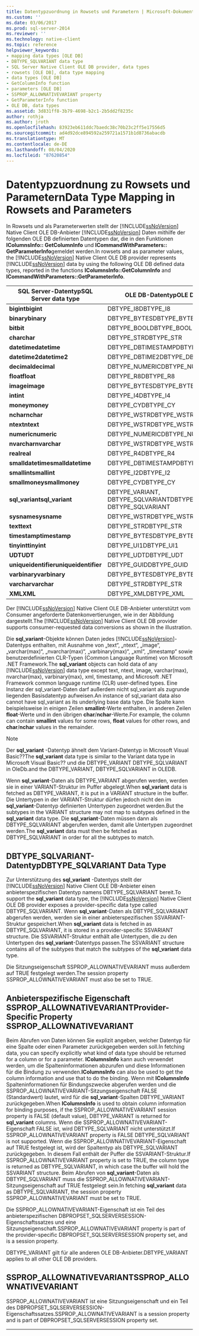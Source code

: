 ```yaml
---
title: Datentypzuordnung in Rowsets und Parametern | Microsoft-Dokumentation
ms.custom: ''
ms.date: 03/06/2017
ms.prod: sql-server-2014
ms.reviewer: ''
ms.technology: native-client
ms.topic: reference
helpviewer_keywords:
- mapping data types [OLE DB]
- DBTYPE_SQLVARIANT data type
- SQL Server Native Client OLE DB provider, data types
- rowsets [OLE DB], data type mapping
- data types [OLE DB]
- GetColumnInfo function
- parameters [OLE DB]
- SSPROP_ALLOWNATIVEVARIANT property
- GetParameterInfo function
- OLE DB, data types
ms.assetid: 3d831ff8-3b79-4698-b2c1-2b5dd2f8235c
author: rothja
ms.author: jroth
ms.openlocfilehash: 83923eb611ddc7baedc38c70b23c2ff5e17556d5
ms.sourcegitcommit: ad4d92dce894592a259721a1571b1d8736abacdb
ms.translationtype: MT
ms.contentlocale: de-DE
ms.lasthandoff: 08/04/2020
ms.locfileid: "87620854"
---
```

# <a name="data-type-mapping-in-rowsets-and-parameters"></a><span data-ttu-id="dcb4d-102">Datentypzuordnung zu Rowsets und Parametern</span><span class="sxs-lookup"><span data-stu-id="dcb4d-102">Data Type Mapping in Rowsets and Parameters</span></span>
  <span data-ttu-id="dcb4d-103">In Rowsets und als Parameterwerten stellt der [!INCLUDE[ssNoVersion](../../includes/ssnoversion-md.md)] Native Client OLE DB-Anbieter [!INCLUDE[ssNoVersion](../../includes/ssnoversion-md.md)] Daten mithilfe der folgenden OLE DB definierten Datentypen dar, die in den Funktionen **IColumnsInfo:: GetColumnInfo** und **ICommandWithParameters:: GetParameterInfo**gemeldet werden.</span><span class="sxs-lookup"><span data-stu-id="dcb4d-103">In rowsets and as parameter values, the [!INCLUDE[ssNoVersion](../../includes/ssnoversion-md.md)] Native Client OLE DB provider represents [!INCLUDE[ssNoVersion](../../includes/ssnoversion-md.md)] data by using the following OLE DB defined data types, reported in the functions **IColumnsInfo::GetColumnInfo** and **ICommandWithParameters::GetParameterInfo**.</span></span>  
  
|<span data-ttu-id="dcb4d-104">SQL Server-Datentyp</span><span class="sxs-lookup"><span data-stu-id="dcb4d-104">SQL Server data type</span></span>|<span data-ttu-id="dcb4d-105">OLE DB-Datentyp</span><span class="sxs-lookup"><span data-stu-id="dcb4d-105">OLE DB data type</span></span>|  
|--------------------------|----------------------|  
|<span data-ttu-id="dcb4d-106">**bigint**</span><span class="sxs-lookup"><span data-stu-id="dcb4d-106">**bigint**</span></span>|<span data-ttu-id="dcb4d-107">DBTYPE_I8</span><span class="sxs-lookup"><span data-stu-id="dcb4d-107">DBTYPE_I8</span></span>|  
|<span data-ttu-id="dcb4d-108">**binary**</span><span class="sxs-lookup"><span data-stu-id="dcb4d-108">**binary**</span></span>|<span data-ttu-id="dcb4d-109">DBTYPE_BYTES</span><span class="sxs-lookup"><span data-stu-id="dcb4d-109">DBTYPE_BYTES</span></span>|  
|<span data-ttu-id="dcb4d-110">**bit**</span><span class="sxs-lookup"><span data-stu-id="dcb4d-110">**bit**</span></span>|<span data-ttu-id="dcb4d-111">DBTYPE_BOOL</span><span class="sxs-lookup"><span data-stu-id="dcb4d-111">DBTYPE_BOOL</span></span>|  
|<span data-ttu-id="dcb4d-112">**char**</span><span class="sxs-lookup"><span data-stu-id="dcb4d-112">**char**</span></span>|<span data-ttu-id="dcb4d-113">DBTYPE_STR</span><span class="sxs-lookup"><span data-stu-id="dcb4d-113">DBTYPE_STR</span></span>|  
|<span data-ttu-id="dcb4d-114">**datetime**</span><span class="sxs-lookup"><span data-stu-id="dcb4d-114">**datetime**</span></span>|<span data-ttu-id="dcb4d-115">DBTYPE_DBTIMESTAMP</span><span class="sxs-lookup"><span data-stu-id="dcb4d-115">DBTYPE_DBTIMESTAMP</span></span>|  
|<span data-ttu-id="dcb4d-116">**datetime2**</span><span class="sxs-lookup"><span data-stu-id="dcb4d-116">**datetime2**</span></span>|<span data-ttu-id="dcb4d-117">DBTYPE_DBTIME2</span><span class="sxs-lookup"><span data-stu-id="dcb4d-117">DBTYPE_DBTIME2</span></span>|  
|<span data-ttu-id="dcb4d-118">**decimal**</span><span class="sxs-lookup"><span data-stu-id="dcb4d-118">**decimal**</span></span>|<span data-ttu-id="dcb4d-119">DBTYPE_NUMERIC</span><span class="sxs-lookup"><span data-stu-id="dcb4d-119">DBTYPE_NUMERIC</span></span>|  
|<span data-ttu-id="dcb4d-120">**float**</span><span class="sxs-lookup"><span data-stu-id="dcb4d-120">**float**</span></span>|<span data-ttu-id="dcb4d-121">DBTYPE_R8</span><span class="sxs-lookup"><span data-stu-id="dcb4d-121">DBTYPE_R8</span></span>|  
|<span data-ttu-id="dcb4d-122">**image**</span><span class="sxs-lookup"><span data-stu-id="dcb4d-122">**image**</span></span>|<span data-ttu-id="dcb4d-123">DBTYPE_BYTES</span><span class="sxs-lookup"><span data-stu-id="dcb4d-123">DBTYPE_BYTES</span></span>|  
|<span data-ttu-id="dcb4d-124">**int**</span><span class="sxs-lookup"><span data-stu-id="dcb4d-124">**int**</span></span>|<span data-ttu-id="dcb4d-125">DBTYPE_I4</span><span class="sxs-lookup"><span data-stu-id="dcb4d-125">DBTYPE_I4</span></span>|  
|<span data-ttu-id="dcb4d-126">**money**</span><span class="sxs-lookup"><span data-stu-id="dcb4d-126">**money**</span></span>|<span data-ttu-id="dcb4d-127">DBTYPE_CY</span><span class="sxs-lookup"><span data-stu-id="dcb4d-127">DBTYPE_CY</span></span>|  
|<span data-ttu-id="dcb4d-128">**nchar**</span><span class="sxs-lookup"><span data-stu-id="dcb4d-128">**nchar**</span></span>|<span data-ttu-id="dcb4d-129">DBTYPE_WSTR</span><span class="sxs-lookup"><span data-stu-id="dcb4d-129">DBTYPE_WSTR</span></span>|  
|<span data-ttu-id="dcb4d-130">**ntext**</span><span class="sxs-lookup"><span data-stu-id="dcb4d-130">**ntext**</span></span>|<span data-ttu-id="dcb4d-131">DBTYPE_WSTR</span><span class="sxs-lookup"><span data-stu-id="dcb4d-131">DBTYPE_WSTR</span></span>|  
|<span data-ttu-id="dcb4d-132">**numeric**</span><span class="sxs-lookup"><span data-stu-id="dcb4d-132">**numeric**</span></span>|<span data-ttu-id="dcb4d-133">DBTYPE_NUMERIC</span><span class="sxs-lookup"><span data-stu-id="dcb4d-133">DBTYPE_NUMERIC</span></span>|  
|<span data-ttu-id="dcb4d-134">**nvarchar**</span><span class="sxs-lookup"><span data-stu-id="dcb4d-134">**nvarchar**</span></span>|<span data-ttu-id="dcb4d-135">DBTYPE_WSTR</span><span class="sxs-lookup"><span data-stu-id="dcb4d-135">DBTYPE_WSTR</span></span>|  
|<span data-ttu-id="dcb4d-136">**real**</span><span class="sxs-lookup"><span data-stu-id="dcb4d-136">**real**</span></span>|<span data-ttu-id="dcb4d-137">DBTYPE_R4</span><span class="sxs-lookup"><span data-stu-id="dcb4d-137">DBTYPE_R4</span></span>|  
|<span data-ttu-id="dcb4d-138">**smalldatetime**</span><span class="sxs-lookup"><span data-stu-id="dcb4d-138">**smalldatetime**</span></span>|<span data-ttu-id="dcb4d-139">DBTYPE_DBTIMESTAMP</span><span class="sxs-lookup"><span data-stu-id="dcb4d-139">DBTYPE_DBTIMESTAMP</span></span>|  
|<span data-ttu-id="dcb4d-140">**smallint**</span><span class="sxs-lookup"><span data-stu-id="dcb4d-140">**smallint**</span></span>|<span data-ttu-id="dcb4d-141">DBTYPE_I2</span><span class="sxs-lookup"><span data-stu-id="dcb4d-141">DBTYPE_I2</span></span>|  
|<span data-ttu-id="dcb4d-142">**smallmoney**</span><span class="sxs-lookup"><span data-stu-id="dcb4d-142">**smallmoney**</span></span>|<span data-ttu-id="dcb4d-143">DBTYPE_CY</span><span class="sxs-lookup"><span data-stu-id="dcb4d-143">DBTYPE_CY</span></span>|  
|<span data-ttu-id="dcb4d-144">**sql_variant**</span><span class="sxs-lookup"><span data-stu-id="dcb4d-144">**sql_variant**</span></span>|<span data-ttu-id="dcb4d-145">DBTYPE_VARIANT, DBTYPE_SQLVARIANT</span><span class="sxs-lookup"><span data-stu-id="dcb4d-145">DBTYPE_VARIANT, DBTYPE_SQLVARIANT</span></span>|  
|<span data-ttu-id="dcb4d-146">**sysname**</span><span class="sxs-lookup"><span data-stu-id="dcb4d-146">**sysname**</span></span>|<span data-ttu-id="dcb4d-147">DBTYPE_WSTR</span><span class="sxs-lookup"><span data-stu-id="dcb4d-147">DBTYPE_WSTR</span></span>|  
|<span data-ttu-id="dcb4d-148">**text**</span><span class="sxs-lookup"><span data-stu-id="dcb4d-148">**text**</span></span>|<span data-ttu-id="dcb4d-149">DBTYPE_STR</span><span class="sxs-lookup"><span data-stu-id="dcb4d-149">DBTYPE_STR</span></span>|  
|<span data-ttu-id="dcb4d-150">**timestamp**</span><span class="sxs-lookup"><span data-stu-id="dcb4d-150">**timestamp**</span></span>|<span data-ttu-id="dcb4d-151">DBTYPE_BYTES</span><span class="sxs-lookup"><span data-stu-id="dcb4d-151">DBTYPE_BYTES</span></span>|  
|<span data-ttu-id="dcb4d-152">**tinyint**</span><span class="sxs-lookup"><span data-stu-id="dcb4d-152">**tinyint**</span></span>|<span data-ttu-id="dcb4d-153">DBTYPE_UI1</span><span class="sxs-lookup"><span data-stu-id="dcb4d-153">DBTYPE_UI1</span></span>|  
|<span data-ttu-id="dcb4d-154">**UDT**</span><span class="sxs-lookup"><span data-stu-id="dcb4d-154">**UDT**</span></span>|<span data-ttu-id="dcb4d-155">DBTYPE_UDT</span><span class="sxs-lookup"><span data-stu-id="dcb4d-155">DBTYPE_UDT</span></span>|  
|<span data-ttu-id="dcb4d-156">**uniqueidentifier**</span><span class="sxs-lookup"><span data-stu-id="dcb4d-156">**uniqueidentifier**</span></span>|<span data-ttu-id="dcb4d-157">DBTYPE_GUID</span><span class="sxs-lookup"><span data-stu-id="dcb4d-157">DBTYPE_GUID</span></span>|  
|<span data-ttu-id="dcb4d-158">**varbinary**</span><span class="sxs-lookup"><span data-stu-id="dcb4d-158">**varbinary**</span></span>|<span data-ttu-id="dcb4d-159">DBTYPE_BYTES</span><span class="sxs-lookup"><span data-stu-id="dcb4d-159">DBTYPE_BYTES</span></span>|  
|<span data-ttu-id="dcb4d-160">**varchar**</span><span class="sxs-lookup"><span data-stu-id="dcb4d-160">**varchar**</span></span>|<span data-ttu-id="dcb4d-161">DBTYPE_STR</span><span class="sxs-lookup"><span data-stu-id="dcb4d-161">DBTYPE_STR</span></span>|  
|<span data-ttu-id="dcb4d-162">**XML**</span><span class="sxs-lookup"><span data-stu-id="dcb4d-162">**XML**</span></span>|<span data-ttu-id="dcb4d-163">DBTYPE_XML</span><span class="sxs-lookup"><span data-stu-id="dcb4d-163">DBTYPE_XML</span></span>|  
  
 <span data-ttu-id="dcb4d-164">Der [!INCLUDE[ssNoVersion](../../includes/ssnoversion-md.md)] Native Client OLE DB-Anbieter unterstützt vom Consumer angeforderte Datenkonvertierungen, wie in der Abbildung dargestellt.</span><span class="sxs-lookup"><span data-stu-id="dcb4d-164">The [!INCLUDE[ssNoVersion](../../includes/ssnoversion-md.md)] Native Client OLE DB provider supports consumer-requested data conversions as shown in the illustration.</span></span>  
  
 <span data-ttu-id="dcb4d-165">Die **sql_variant**-Objekte können Daten jedes [!INCLUDE[ssNoVersion](../../includes/ssnoversion-md.md)]-Datentyps enthalten, mit Ausnahme von „text“, „ntext“, „image“, „varchar(max)“, „nvarchar(max)“, „varbinary(max)“, „xml“, „timestamp“ sowie benutzerdefinierten CLR-Typen (Common Language Runtime) von Microsoft .NET Framework.</span><span class="sxs-lookup"><span data-stu-id="dcb4d-165">The **sql_variant** objects can hold data of any [!INCLUDE[ssNoVersion](../../includes/ssnoversion-md.md)] data type except text, ntext, image, varchar(max), nvarchar(max), varbinary(max), xml, timestamp, and Microsoft .NET Framework common language runtime (CLR) user-defined types.</span></span> <span data-ttu-id="dcb4d-166">Eine Instanz der sql_variant-Daten darf außerdem nicht sql_variant als zugrunde liegenden Basisdatentyp aufweisen.</span><span class="sxs-lookup"><span data-stu-id="dcb4d-166">An instance of sql_variant data also cannot have sql_variant as its underlying base data type.</span></span> <span data-ttu-id="dcb4d-167">Die Spalte kann beispielsweise in einigen Zeilen **smallint**-Werte enthalten, in anderen Zeilen **float**-Werte und in den übrigen **char**/**nchar**-Werte.</span><span class="sxs-lookup"><span data-stu-id="dcb4d-167">For example, the column can contain **smallint** values for some rows, **float** values for other rows, and **char**/**nchar** values in the remainder.</span></span>  
  
> [!NOTE]  
>  <span data-ttu-id="dcb4d-168">Der **sql_variant** -Datentyp ähnelt dem Variant-Datentyp in Microsoft Visual Basic??</span><span class="sxs-lookup"><span data-stu-id="dcb4d-168">The **sql_variant** data type is similar to the Variant data type in Microsoft Visual Basic??</span></span> <span data-ttu-id="dcb4d-169">und die DBTYPE_VARIANT DBTYPE_SQLVARIANT in OleDb.</span><span class="sxs-lookup"><span data-stu-id="dcb4d-169">and the DBTYPE_VARIANT, DBTYPE_SQLVARIANT in OLEDB.</span></span>  
  
 <span data-ttu-id="dcb4d-170">Wenn **sql_variant**-Daten als DBTYPE_VARIANT abgerufen werden, werden sie in einer VARIANT-Struktur im Puffer abgelegt.</span><span class="sxs-lookup"><span data-stu-id="dcb4d-170">When **sql_variant** data is fetched as DBTYPE_VARIANT, it is put in a VARIANT structure in the buffer.</span></span> <span data-ttu-id="dcb4d-171">Die Untertypen in der VARIANT-Struktur dürfen jedoch nicht den im **sql_variant**-Datentyp definierten Untertypen zugeordnet werden.</span><span class="sxs-lookup"><span data-stu-id="dcb4d-171">But the subtypes in the VARIANT structure may not map to subtypes defined in the **sql_variant** data type.</span></span> <span data-ttu-id="dcb4d-172">Die **sql_variant**-Daten müssen dann als DBTYPE_SQLVARIANT abgerufen werden, damit alle Untertypen zugeordnet werden.</span><span class="sxs-lookup"><span data-stu-id="dcb4d-172">The **sql_variant** data must then be fetched as DBTYPE_SQLVARIANT in order for all the subtypes to match.</span></span>  
  
## <a name="dbtype_sqlvariant-data-type"></a><span data-ttu-id="dcb4d-173">DBTYPE_SQLVARIANT-Datentyp</span><span class="sxs-lookup"><span data-stu-id="dcb4d-173">DBTYPE_SQLVARIANT Data Type</span></span>  
 <span data-ttu-id="dcb4d-174">Zur Unterstützung des **sql_variant** -Datentyps stellt der [!INCLUDE[ssNoVersion](../../includes/ssnoversion-md.md)] Native Client OLE DB-Anbieter einen anbieterspezifischen Datentyp namens DBTYPE_SQLVARIANT bereit.</span><span class="sxs-lookup"><span data-stu-id="dcb4d-174">To support the **sql_variant** data type, the [!INCLUDE[ssNoVersion](../../includes/ssnoversion-md.md)] Native Client OLE DB provider exposes a provider-specific data type called DBTYPE_SQLVARIANT.</span></span> <span data-ttu-id="dcb4d-175">Wenn **sql_variant**-Daten als DBTYPE_SQLVARIANT abgerufen werden, werden sie in einer anbieterspezifischen SSVARIANT-Struktur gespeichert.</span><span class="sxs-lookup"><span data-stu-id="dcb4d-175">When **sql_variant** data is fetched in as DBTYPE_SQLVARIANT, it is stored in a provider-specific SSVARIANT structure.</span></span> <span data-ttu-id="dcb4d-176">Die SSVARIANT-Struktur enthält alle Untertypen, die zu den Untertypen des **sql_variant**-Datentyps passen.</span><span class="sxs-lookup"><span data-stu-id="dcb4d-176">The SSVARIANT structure contains all of the subtypes that match the subtypes of the **sql_variant** data type.</span></span>  
  
 <span data-ttu-id="dcb4d-177">Die Sitzungseigenschaft SSPROP_ALLOWNATIVEVARIANT muss außerdem auf TRUE festgelegt werden.</span><span class="sxs-lookup"><span data-stu-id="dcb4d-177">The session property SSPROP_ALLOWNATIVEVARIANT must also be set to TRUE.</span></span>  
  
## <a name="provider-specific-property-ssprop_allownativevariant"></a><span data-ttu-id="dcb4d-178">Anbieterspezifische Eigenschaft SSPROP_ALLOWNATIVEVARIANT</span><span class="sxs-lookup"><span data-stu-id="dcb4d-178">Provider-Specific Property SSPROP_ALLOWNATIVEVARIANT</span></span>  
 <span data-ttu-id="dcb4d-179">Beim Abrufen von Daten können Sie explizit angeben, welcher Datentyp für eine Spalte oder einen Parameter zurückgegeben werden soll.</span><span class="sxs-lookup"><span data-stu-id="dcb4d-179">In fetching data, you can specify explicitly what kind of data type should be returned for a column or for a parameter.</span></span> <span data-ttu-id="dcb4d-180">**IColumnsInfo** kann auch verwendet werden, um die Spalteninformationen abzurufen und diese Informationen für die Bindung zu verwenden.</span><span class="sxs-lookup"><span data-stu-id="dcb4d-180">**IColumnsInfo** can also be used to get the column information and use that to do the binding.</span></span> <span data-ttu-id="dcb4d-181">Wenn mit **IColumnsInfo** Spalteninformationen für Bindungszwecke abgerufen werden und die SSPROP_ALLOWNATIVEVARIANT-Sitzungseigenschaft FALSE (Standardwert) lautet, wird für die **sql_variant**-Spalten DBTYPE_VARIANT zurückgegeben.</span><span class="sxs-lookup"><span data-stu-id="dcb4d-181">When **IColumnsInfo** is used to obtain column information for binding purposes, if the SSPROP_ALLOWNATIVEVARIANT session property is FALSE (default value), DBTYPE_VARIANT is returned for **sql_variant** columns.</span></span> <span data-ttu-id="dcb4d-182">Wenn die SSPROP_ALLOWNATIVEVARIANT-Eigenschaft FALSE ist, wird DBTYPE_SQLVARIANT nicht unterstützt.</span><span class="sxs-lookup"><span data-stu-id="dcb4d-182">If SSPROP_ALLOWNATIVEVARIANT property is FALSE DBTYPE_SQLVARIANT is not supported.</span></span> <span data-ttu-id="dcb4d-183">Wenn die SSPROP_ALLOWNATIVEVARIANT-Eigenschaft auf TRUE festgelegt ist, wird der Spaltentyp als DBTYPE_SQLVARIANT zurückgegeben. In diesem Fall enthält der Puffer die SSVARIANT-Struktur.</span><span class="sxs-lookup"><span data-stu-id="dcb4d-183">If SSPROP_ALLOWNATIVEVARIANT property is set to TRUE, the column type is returned as DBTYPE_SQLVARIANT, in which case the buffer will hold the SSVARIANT structure.</span></span> <span data-ttu-id="dcb4d-184">Beim Abrufen von **sql_variant**-Daten als DBTYPE_SQLVARIANT muss die SSPROP_ALLOWNATIVEVARIANT-Sitzungseigenschaft auf TRUE festgelegt sein.</span><span class="sxs-lookup"><span data-stu-id="dcb4d-184">In fetching **sql_variant** data as DBTYPE_SQLVARIANT, the session property SSPROP_ALLOWNATIVEVARIANT must be set to TRUE.</span></span>  
  
 <span data-ttu-id="dcb4d-185">Die SSPROP_ALLOWNATIVEVARIANT-Eigenschaft ist ein Teil des anbieterspezifischen DBPROPSET_SQLSERVERSESSION-Eigenschaftssatzes und eine Sitzungseigenschaft.</span><span class="sxs-lookup"><span data-stu-id="dcb4d-185">SSPROP_ALLOWNATIVEVARIANT property is part of the provider-specific DBPROPSET_SQLSERVERSESSION property set, and is a session property.</span></span>  
  
 <span data-ttu-id="dcb4d-186">DBTYPE_VARIANT gilt für alle anderen OLE DB-Anbieter.</span><span class="sxs-lookup"><span data-stu-id="dcb4d-186">DBTYPE_VARIANT applies to all other OLE DB providers.</span></span>  
  
## <a name="ssprop_allownativevariant"></a><span data-ttu-id="dcb4d-187">SSPROP_ALLOWNATIVEVARIANT</span><span class="sxs-lookup"><span data-stu-id="dcb4d-187">SSPROP_ALLOWNATIVEVARIANT</span></span>  
 <span data-ttu-id="dcb4d-188">SSPROP_ALLOWNATIVEVARIANT ist eine Sitzungseigenschaft und ein Teil des DBPROPSET_SQLSERVERSESSION-Eigenschaftssatzes.</span><span class="sxs-lookup"><span data-stu-id="dcb4d-188">SSPROP_ALLOWNATIVEVARIANT is a session property and is part of DBPROPSET_SQLSERVERSESSION  property set.</span></span>  
  
|||  
|-|-|  
|<span data-ttu-id="dcb4d-189">SSPROP_ALLOWNATIVEVARIANT</span><span class="sxs-lookup"><span data-stu-id="dcb4d-189">SSPROP_ALLOWNATIVEVARIANT</span></span>|<span data-ttu-id="dcb4d-190">Typ: VT_BOOL</span><span class="sxs-lookup"><span data-stu-id="dcb4d-190">Type: VT_BOOL</span></span><br /><br /> <span data-ttu-id="dcb4d-191">R/W: Lesen/Schreiben</span><span class="sxs-lookup"><span data-stu-id="dcb4d-191">R/W: Read/Write</span></span><br /><br /> <span data-ttu-id="dcb4d-192">Standard: VARIANT_FALSE</span><span class="sxs-lookup"><span data-stu-id="dcb4d-192">Default: VARIANT_FALSE</span></span><br /><br /> <span data-ttu-id="dcb4d-193">Beschreibung: Bestimmt, ob die Daten als DBTYPE_VARIANT oder DBTYPE_SQLVARIANT abgerufen werden.</span><span class="sxs-lookup"><span data-stu-id="dcb4d-193">Description: Determines if the data fetched in is as DBTYPE_VARIANT or DBTYPE_SQLVARIANT.</span></span><br /><br /> <span data-ttu-id="dcb4d-194">VARIANT_TRUE: Der Spaltentyp wird als DBTYPE_SQLVARIANT zurückgegeben. In diesem Fall enthält der Puffer die SSVARIANT-Struktur.</span><span class="sxs-lookup"><span data-stu-id="dcb4d-194">VARIANT_TRUE: Column type is returned as DBTYPE_SQLVARIANT in which case the buffer will hold SSVARIANT structure.</span></span><br /><br /> <span data-ttu-id="dcb4d-195">VARIANT_FALSE: Der Spaltentyp wird als DBTYPE_VARIANT zurückgegeben und der Puffer enthält die VARIANT-Struktur.</span><span class="sxs-lookup"><span data-stu-id="dcb4d-195">VARIANT_FALSE: Column type is returned as DBTYPE_VARIANT and the buffer will have VARIANT structure.</span></span>|  
  
## <a name="see-also"></a><span data-ttu-id="dcb4d-196">Weitere Informationen</span><span class="sxs-lookup"><span data-stu-id="dcb4d-196">See Also</span></span>  
 [<span data-ttu-id="dcb4d-197">Datentypen &#40;OLE DB&#41;</span><span class="sxs-lookup"><span data-stu-id="dcb4d-197">Data Types &#40;OLE DB&#41;</span></span>](data-types-ole-db.md)  
  
  
